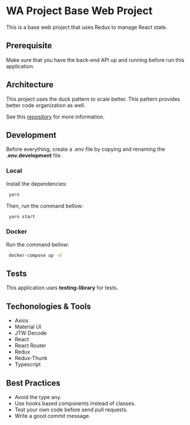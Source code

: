 # WA Project Base Web Project

This is a base web project that uses Redux to manage React state.

## Prerequisite

Make sure that you have the back-end API up and running before run this application.

## Architecture

This project uses the duck pattern to scale better. This pattern provides better code organization as well.

See this [repository](https://github.com/erikras/ducks-modular-redux) for more information.

## Development

Before everything, create a .env file by copying and renaming the **.env.development** file.

### Local

Install the dependencies:

```sh
 yarn
```

Then, run the command bellow:

```sh
 yarn start
```

### Docker 

Run the command bellow:

```sh
 docker-compose up -d
```

## Tests

This application uses **testing-library** for tests.

## Techonologies & Tools
- Axios
- Material UI
- JTW Decode
- React
- React Router
- Redux
- Redux-Thunk
- Typescript

## Best Practices

- Avoid the type any.
- Use hooks based components instead of classes.
- Test your own code before send pull requests.
- Write a good commit message.